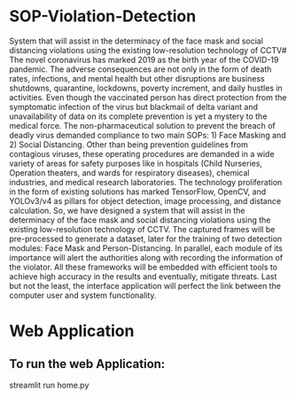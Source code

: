 # SOP-Violation-Detection
System that will assist in the determinacy of the face mask and social distancing violations using the existing low-resolution technology of CCTV# 
The novel coronavirus has marked 2019 as the birth year of the COVID-19 pandemic. The adverse consequences are not only in the form of death rates, infections, and mental health but other disruptions are business shutdowns, quarantine, lockdowns, poverty increment, and daily hustles in activities. Even though the vaccinated person has direct protection from the symptomatic infection of the virus but blackmail of delta variant and unavailability of data on its complete prevention is yet a mystery to the medical force. The non-pharmaceutical solution to prevent the breach of deadly virus demanded compliance to two main SOPs: 1) Face Masking and 2) Social Distancing. Other than being prevention guidelines from contagious viruses, these operating procedures are demanded in a wide variety of areas for safety purposes like in hospitals (Child Nurseries, Operation theaters, and wards for respiratory diseases), chemical industries, and medical research laboratories. The technology proliferation in the form of existing solutions has marked TensorFlow, OpenCV, and YOLOv3/v4 as pillars for object detection, image processing, and distance calculation. So, we have designed a system that will assist in the determinacy of the face mask and social distancing violations using the existing low-resolution technology of CCTV. The captured frames will be pre-processed to generate a dataset, later for the training of two detection modules: Face Mask and Person-Distancing. In parallel, each module of its importance will alert the authorities along with recording the information of the violator. All these frameworks will be embedded with efficient tools to achieve high accuracy in the results and eventually, mitigate threats. Last but not the least, the interface application will perfect the link between the computer user and system functionality.

# Web Application

## To run the web Application: 
streamlit run home.py